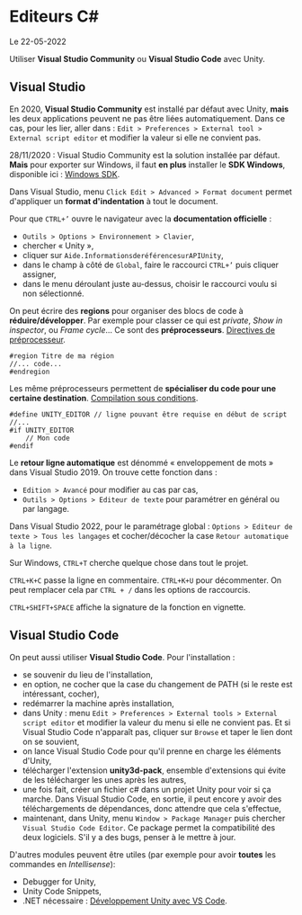 # Editeurs C#

Le 22-05-2022

Utiliser **Visual Studio Community** ou **Visual Studio Code** avec Unity.

## Visual Studio

En 2020, **Visual Studio Community** est installé par défaut avec Unity, **mais** les deux applications peuvent ne pas être liées automatiquement. Dans ce cas, pour les lier, aller dans : `Edit > Preferences > External tool > External script editor` et modifier la valeur si elle ne convient pas.

28/11/2020 : Visual Studio Community est la solution installée par défaut. **Mais** pour exporter sur Windows, il faut **en plus** installer le **SDK Windows**, disponible ici : [Windows SDK](https://developer.microsoft.com/fr-fr/windows/downloads/windows-sdk "Windows SDK").

Dans Visual Studio, menu `Click Edit > Advanced > Format document` permet d'appliquer un **format d'indentation** à tout le document. 

Pour que `CTRL+’` ouvre le navigateur avec la **documentation officielle** : 
- `Outils > Options > Environnement > Clavier`,
- chercher « Unity »,
- cliquer sur `Aide.InformationsderéférencesurAPIUnity`,
- dans le champ à côté de `Global`, faire le raccourci `CTRL+’` puis cliquer assigner,
- dans le menu déroulant juste au-dessus, choisir le raccourci voulu si non sélectionné.

On peut écrire des **regions** pour organiser des blocs de code à **réduire/développer**. Par exemple pour classer ce qui est *private*, *Show in inspector*, ou *Frame cycle*... Ce sont des **préprocesseurs**. [Directives de préprocesseur](https://docs.microsoft.com/fr-fr/dotnet/csharp/language-reference/preprocessor-directives "Directives de préprocesseur").
```
#region Titre de ma région
//... code...
#endregion  
```

Les même préprocesseurs permettent de **spécialiser du code pour une certaine destination**. [Compilation sous conditions](https://docs.unity3d.com/Manual/PlatformDependentCompilation.html "Compilation sous conditions").
```
#define UNITY_EDITOR // ligne pouvant être requise en début de script
//...
#if UNITY_EDITOR
	// Mon code
#endif
```

Le **retour ligne automatique** est dénommé « enveloppement de mots » dans Visual Studio 2019. On trouve cette fonction dans :
- `Edition > Avancé` pour modifier au cas par cas,
- `Outils > Options > Editeur de texte` pour paramétrer en général ou par langage.

Dans Visual Studio 2022, pour le paramétrage global : `Options > Editeur de texte > Tous les langages` et cocher/décocher la case  `Retour automatique à la ligne`.

Sur Windows, `CTRL+T` cherche quelque chose dans tout le projet.

`CTRL+K+C` passe la ligne en commentaire. `CTRL+K+U` pour décommenter. On peut remplacer cela par `CTRL + /` dans les options de raccourcis.

`CTRL+SHIFT+SPACE` affiche la signature de la fonction en vignette.

## Visual Studio Code

On peut aussi utiliser **Visual Studio Code**. Pour l'installation : 
- se souvenir du lieu de l'installation,
- en option, ne cocher que la case du changement de PATH (si le reste est intéressant, cocher),
- redémarrer la machine après installation,
- dans Unity : menu `Edit > Preferences > External tools > External script editor` et modifier la valeur du menu si elle ne convient pas. Et si Visual Studio Code n'apparaît pas, cliquer sur `Browse` et taper le lien dont on se souvient,
- on lance Visual Studio Code pour qu'il prenne en charge les éléments d'Unity,
- télécharger l'extension **unity3d-pack**, ensemble d'extensions qui évite de les télécharger les unes après les autres,
- une fois fait, créer un fichier c# dans un projet Unity pour voir si ça marche. Dans Visual Studio Code, en sortie, il peut encore y avoir des téléchargements de dépendances, donc attendre que cela s'effectue,
- maintenant, dans Unity, menu `Window > Package Manager` puis chercher `Visual Studio Code Editor`. Ce package permet la compatibilité des deux logiciels. S'il y a des bugs, penser à le mettre à jour.

D'autres modules peuvent être utiles (par exemple pour avoir **toutes** les commandes en *Intellisense*):
- Debugger for Unity,
- Unity Code Snippets,
- .NET nécessaire : [Développement Unity avec VS Code](https://code.visualstudio.com/docs/other/unity "Développement Unity avec VS Code").
